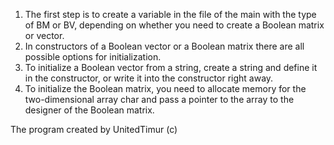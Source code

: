 1. The first step is to create a variable in the file of the main with the type of BM or BV, depending on whether you need 
to create a Boolean matrix or vector.
2. In constructors of a Boolean vector or a Boolean matrix there are all possible options for initialization.
3. To initialize a Boolean vector from a string, create a string and define it in the constructor, or write it into the constructor right away.
4. To initialize the Boolean matrix, you need to allocate memory for the two-dimensional array char and pass a pointer to the array to the designer of the Boolean matrix.

The program created by UnitedTimur (c)

